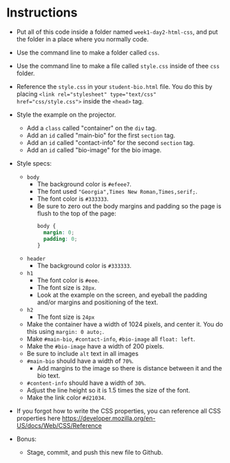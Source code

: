 # Instructions

- Put all of this code inside a folder named `week1-day2-html-css`, and put the folder in a place where you normally code.
- Use the command line to make a folder called `css`.
- Use the command line to make a file called `style.css` inside of thee `css` folder.
- Reference the `style.css` in your `student-bio.html` file. You do this by placing `<link rel="stylesheet" type="text/css" href="css/style.css">` inside the `<head>` tag.
- Style the example on the projector.
  - Add a `class` called "container" on the `div` tag.
  - Add an `id` called "main-bio" for the first `section` tag.
  - Add an `id` called "contact-info" for the second `section` tag.
  - Add an `id` called "bio-image" for the bio image.
- Style specs:

  - `body`
    - The background color is `#efeee7`.
    - The font used `"Georgia",Times New Roman,Times,serif;`.
    - The font color is `#333333`.
    - Be sure to zero out the body margins and padding so the page is flush to the top of the page:
      ```css
      body {
        margin: 0;
        padding: 0;
      }
      ```
  - `header`
    - The background color is `#333333`.
  - `h1`
    - The font color is `#eee`.
    - The font size is `28px`.
    - Look at the example on the screen, and eyeball the padding and/or margins and positioning of the text.
  - `h2`
    - The font size is `24px`
  - Make the container have a width of 1024 pixels, and center it. You do this using `margin: 0 auto;`.
  - Make `#main-bio`, `#contact-info`, `#bio-image` all `float: left`.
  - Make the `#bio-image` have a width of 200 pixels.
  - Be sure to include `alt` text in all images
  - `#main-bio` should have a width of `70%`.
    - Add margins to the image so there is distance between it and the bio text.
  - `#content-info` should have a width of `30%`.
  - Adjust the line height so it is 1.5 times the size of the font.
  - Make the link color `#d21034`.

- If you forgot how to write the CSS properties, you can reference all CSS properties here <https://developer.mozilla.org/en-US/docs/Web/CSS/Reference>

- Bonus:

  - Stage, commit, and push this new file to Github.
